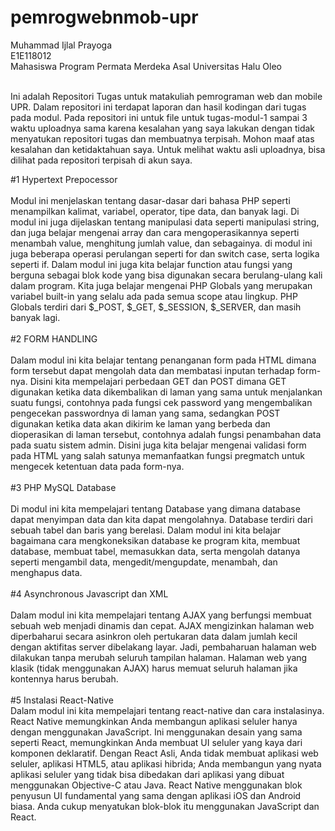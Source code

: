 # pemrogwebnmob-upr
Muhammad Ijlal Prayoga<br>
E1E118012<br>
Mahasiswa Program Permata Merdeka Asal Universitas Halu Oleo<br><br>

Ini adalah Repositori Tugas untuk matakuliah pemrograman web dan mobile UPR. Dalam repositori ini terdapat laporan dan hasil kodingan dari tugas pada modul. Pada repositori ini untuk file untuk tugas-modul-1 sampai 3 waktu uploadnya sama karena kesalahan yang saya lakukan dengan tidak menyatukan repositori tugas dan membuatnya terpisah. Mohon maaf atas kesalahan dan ketidaktahuan saya. Untuk melihat waktu asli uploadnya, bisa dilihat pada repositori terpisah di akun saya.<br>

#1 Hypertext Prepocessor<br>
<br>
Modul ini menjelaskan tentang dasar-dasar dari bahasa PHP seperti menampilkan kalimat, variabel, operator, tipe data, dan banyak lagi. Di modul ini juga dijelaskan tentang manipulasi data seperti manipulasi string, dan juga belajar mengenai array dan cara mengoperasikannya seperti menambah value, menghitung jumlah value, dan sebagainya. di modul ini juga beberapa operasi perulangan seperti for dan switch case, serta logika seperti if. Dalam modul ini juga kita belajar function atau fungsi yang berguna sebagai blok kode yang bisa digunakan secara berulang-ulang kali dalam program. Kita juga belajar mengenai PHP Globals yang merupakan variabel built-in yang selalu ada pada semua scope atau lingkup. PHP Globals terdiri dari $_POST, $_GET, $_SESSION, $_SERVER, dan masih banyak lagi.<br>
<br>
#2 FORM HANDLING<br>
<br>
Dalam modul ini kita belajar tentang penanganan form pada HTML dimana form tersebut dapat mengolah data dan membatasi inputan terhadap form-nya. Disini kita mempelajari perbedaan GET dan POST dimana GET digunakan ketika data dikembalikan di laman yang sama untuk menjalankan suatu fungsi, contohnya pada fungsi cek password yang mengembalikan pengecekan passwordnya di laman yang sama, sedangkan POST digunakan ketika data akan dikirim ke laman yang berbeda dan dioperasikan di laman tersebut, contohnya adalah fungsi penambahan data pada suatu sistem admin. Disini juga kita belajar mengenai validasi form pada HTML yang salah satunya memanfaatkan fungsi pregmatch untuk mengecek ketentuan data pada form-nya.<br><br>
#3 PHP MySQL Database<br>
<br>
Di modul ini kita mempelajari tentang Database yang dimana database dapat menyimpan data dan kita dapat mengolahnya. Database terdiri dari sebuah tabel dan baris yang berelasi. Dalam modul ini kita belajar bagaimana cara mengkoneksikan database ke program kita, membuat database, membuat tabel, memasukkan data, serta mengolah datanya seperti mengambil data, mengedit/mengupdate, menambah, dan menghapus data. <br>
<br>
#4 Asynchronous Javascript dan XML<br>
<br>
Dalam modul ini kita mempelajari tentang AJAX yang berfungsi membuat sebuah web menjadi dinamis dan cepat. AJAX mengizinkan halaman web diperbaharui secara asinkron oleh pertukaran data dalam jumlah kecil dengan aktifitas server dibelakang layar. Jadi, pembaharuan halaman web dilakukan tanpa merubah seluruh tampilan halaman. Halaman web yang klasik (tidak menggunakan AJAX) harus memuat seluruh halaman jika kontennya harus berubah. 
<br>
<br>
 #5 Instalasi React-Native<br>
Dalam modul ini kita mempelajari tentang react-native dan cara instalasinya. React Native memungkinkan Anda membangun aplikasi seluler hanya dengan menggunakan JavaScript. Ini menggunakan desain yang sama seperti React, memungkinkan Anda membuat UI seluler yang kaya dari komponen deklaratif. Dengan React Asli, Anda tidak membuat aplikasi web seluler, aplikasi HTML5, atau aplikasi hibrida; Anda membangun yang nyata aplikasi seluler yang tidak bisa dibedakan dari aplikasi yang dibuat menggunakan Objective-C atau Java. React Native menggunakan blok penyusun UI fundamental yang sama dengan aplikasi iOS  dan  Android  biasa.  Anda cukup  menyatukan  blok-blok  itu  menggunakan JavaScript dan React.
